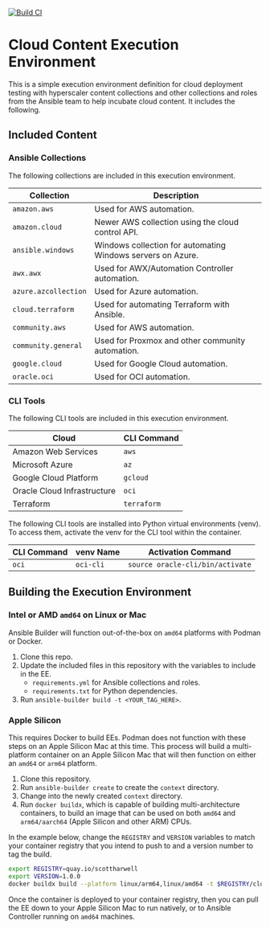 [![Build CI](https://github.com/scottharwell/cloud-ee/actions/workflows/build.yml/badge.svg)](https://github.com/scottharwell/cloud-ee/actions/workflows/build.yml)

# Cloud Content Execution Environment

This is a simple execution environment definition for cloud deployment testing with hyperscaler content collections and other collections and roles from the Ansible team to help incubate cloud content. It includes the following.

## Included Content

### Ansible Collections

The following collections are included in this execution environment.

| Collection           | Description                                                 |
| -------------------- | ----------------------------------------------------------- |
| `amazon.aws`         | Used for AWS automation.                                    |
| `amazon.cloud`       | Newer AWS collection using the cloud control API.           |
| `ansible.windows`    | Windows collection for automating Windows servers on Azure. |
| `awx.awx`            | Used for AWX/Automation Controller automation.              |
| `azure.azcollection` | Used for Azure automation.                                  |
| `cloud.terraform`    | Used for automating Terraform with Ansible.                 |
| `community.aws`      | Used for AWS automation.                                    |
| `community.general`  | Used for Proxmox and other community automation.            |
| `google.cloud`       | Used for Google Cloud automation.                           |
| `oracle.oci`         | Used for OCI automation.                                    |

### CLI Tools

The following CLI tools are included in this execution environment.

| Cloud                       | CLI Command |
| --------------------------- | ----------- |
| Amazon Web Services         | `aws`       |
| Microsoft Azure             | `az`        |
| Google Cloud Platform       | `gcloud`    |
| Oracle Cloud Infrastructure | `oci`       |
| Terraform                   | `terraform` |

The following CLI tools are installed into Python virtual environments (venv).  To access them, activate the venv for the CLI tool within the container.

| CLI Command | venv Name | Activation Command            |
| ----------- | --------- | ----------------------------- |
| `oci`       | `oci-cli` | `source oracle-cli/bin/activate` |

## Building the Execution Environment

### Intel or AMD `amd64` on Linux or Mac

Ansible Builder will function out-of-the-box on `amd64` platforms with Podman or Docker.

1. Clone this repo.
2. Update the included files in this repository with the variables to include in the EE.
   * `requirements.yml` for Ansible collections and roles.
   * `requirements.txt` for Python dependencies.
3. Run `ansible-builder build -t <YOUR_TAG_HERE>`.

### Apple Silicon

This requires Docker to build EEs. Podman does not function with these steps on an Apple Silicon Mac at this time.  This process will build a multi-platform container on an Apple Silicon Mac that will then function on either an `amd64` or `arm64` platform.

1. Clone this repository.
2. Run `ansible-builder create` to create the `context` directory.
3. Change into the newly created `context` directory.
4. Run `docker buildx`, which is capable of building multi-architecture containers, to build an image that can be used on both `amd64` and `arm64/aarch64` (Apple Silicon and other ARM) CPUs.

In the example below, change the `REGISTRY` and `VERSION` variables to match your container registry that you intend to push to and a version number to tag the build.

```bash
export REGISTRY=quay.io/scottharwell
export VERSION=1.0.0
docker buildx build --platform linux/arm64,linux/amd64 -t $REGISTRY/cloud-ee:$VERSION -t $REGISTRY/cloud-ee:latest --push .
```

Once the container is deployed to your container registry, then you can pull the EE down to your Apple Silicon Mac to run natively, or to Ansible Controller running on `amd64` machines.
